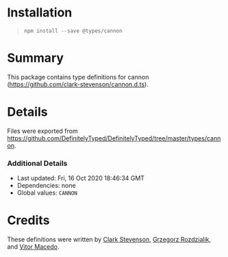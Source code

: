 # Installation
> `npm install --save @types/cannon`

# Summary
This package contains type definitions for cannon (https://github.com/clark-stevenson/cannon.d.ts).

# Details
Files were exported from https://github.com/DefinitelyTyped/DefinitelyTyped/tree/master/types/cannon.

### Additional Details
 * Last updated: Fri, 16 Oct 2020 18:46:34 GMT
 * Dependencies: none
 * Global values: `CANNON`

# Credits
These definitions were written by [Clark Stevenson](https://github.com/clark-stevenson), [Grzegorz Rozdzialik](https://github.com/Gelio), and [Vitor Macedo](https://github.com/VitorMac10).
